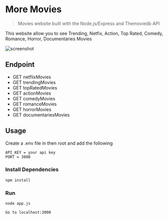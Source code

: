 # More Movies
> Movies website built with the Node.js/Express and Themoviedb API

This website allow you to see Trending, Netfix, Action, Top Rated, Comedy, Romance, Horror, Documentaries Movies

![screenshot](https://alexmenlah.ga/assets/images/projects/moreMovies.png)

## Endpoint

- GET netflixMovies
- GET trendingMovies
- GET topRatedMovies
- GET actionMovies
- GET comedyMovies
- GET romanceMovies
- GET horrorMovies
- GET documentariesMovies

## Usage

Create a .env file in then root and add the following

```
API_KEY = your api key
PORT = 3000
```

### Install Dependencies

```
npm install
```

### Run

```
node app.js

Go to localhost:3000
```
